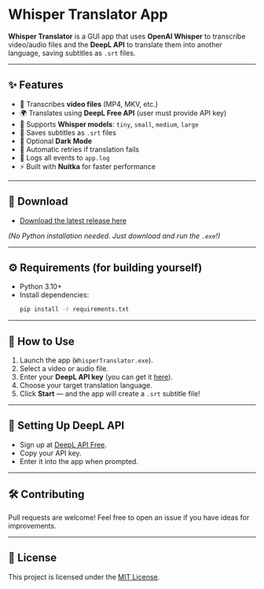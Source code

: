 # Whisper Translator App

**Whisper Translator** is a GUI app that uses **OpenAI Whisper** to transcribe video/audio files and the **DeepL API** to translate them into another language, saving subtitles as `.srt` files.

---

## ✨ Features

- 🎥 Transcribes **video files** (MP4, MKV, etc.)
- 🌍 Translates using **DeepL Free API** (user must provide API key)
- 🧐 Supports **Whisper models**: `tiny`, `small`, `medium`, `large`
- 📝 Saves subtitles as `.srt` files
- 🌙 Optional **Dark Mode**
- 🔄 Automatic retries if translation fails
- 💜 Logs all events to `app.log`
- ⚡ Built with **Nuitka** for faster performance

---

## 👅 Download

- [Download the latest release here](https://github.com/TheDeceived-Be/Whisper-Translator/releases/latest)

*(No Python installation needed. Just download and run the `.exe`!)*

---

## ⚙️ Requirements (for building yourself)

- Python 3.10+
- Install dependencies:
  ```bash
  pip install -r requirements.txt
  ```

---


## 🚀 How to Use

1. Launch the app (`WhisperTranslator.exe`).
2. Select a video or audio file.
3. Enter your **DeepL API key** (you can get it [here](https://www.deepl.com/pro-api)).
4. Choose your target translation language.
5. Click **Start** — and the app will create a `.srt` subtitle file!

---

## 🔑 Setting Up DeepL API

- Sign up at [DeepL API Free](https://www.deepl.com/pro-api).
- Copy your API key.
- Enter it into the app when prompted.

---

## 🛠️ Contributing

Pull requests are welcome! Feel free to open an issue if you have ideas for improvements.

---

## 📜 License

This project is licensed under the [MIT License](LICENSE).


